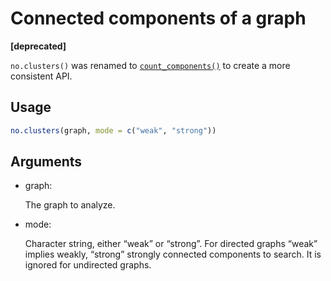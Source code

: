 # Connected components of a graph

**\[deprecated\]**

`no.clusters()` was renamed to
[`count_components()`](https://r.igraph.org/reference/components.md) to
create a more consistent API.

## Usage

``` r
no.clusters(graph, mode = c("weak", "strong"))
```

## Arguments

- graph:

  The graph to analyze.

- mode:

  Character string, either “weak” or “strong”. For directed graphs
  “weak” implies weakly, “strong” strongly connected components to
  search. It is ignored for undirected graphs.
